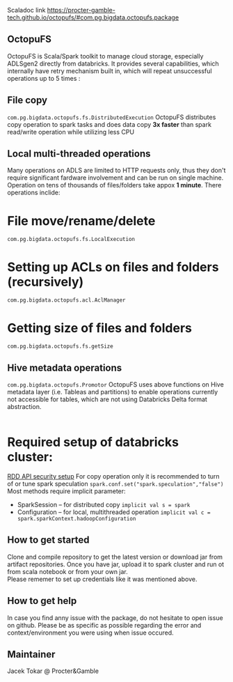 Scaladoc link https://procter-gamble-tech.github.io/octopufs/#com.pg.bigdata.octopufs.package

## OctopuFS
OctopuFS is Scala/Spark toolkit to manage cloud storage, especially ADLSgen2 directly from databricks. It provides several capabilities, which internally have retry mechanism built in, which will repeat unsuccessful operations up to 5 times :
## File copy 
```com.pg.bigdata.octopufs.fs.DistributedExecution```
OctopuFS distributes copy operation to spark tasks and does data copy **3x faster** than spark read/write operation while utilizing less CPU
## Local multi-threaded operations
Many operations on ADLS are limited to HTTP requests only, thus they don't require significant fardware involvement and can be run on single machine. Operation on tens of thousands of files/folders take appox **1 minute**. There operations inclide:
# File move/rename/delete
```com.pg.bigdata.octopufs.fs.LocalExecution```
# Setting up ACLs on files and folders (recursively)
```com.pg.bigdata.octopufs.acl.AclManager```
# Getting size of files and folders
```com.pg.bigdata.octopufs.fs.getSize```
<br>
## Hive metadata operations 
```com.pg.bigdata.octopufs.Promotor```
OctopuFS uses above functions on Hive metadata layer (i.e. Tableas and partitions) to enable operations currently not accessible for tables, which are not using Databricks Delta format abstraction.
<BR><BR>
# Required setup of databricks cluster:
[RDD API security setup](https://docs.microsoft.com/en-us/azure/databricks/data/data-sources/azure/azure-datalake-gen2#rdd-api)
For copy operation only it is recommended to turn of or tune spark speculation ```spark.conf.set("spark.speculation","false")```
Most methods require implicit parameter:<BR>
  * SparkSession – for distributed copy ```implicit val s = spark```<BR>
  * Configuration – for local, multithreaded operation ```implicit val c = spark.sparkContext.hadoopConfiguration```<BR>

## How to get started
Clone and compile repository to get the latest version or download jar from artifact repositories. Once you have jar, upload it to spark cluster and run ot from scala notebook or from your own jar.<BR>
Please rememer to set up credentials like it was mentioned above.

## How to get help
In case you find anny issue with the package, do not hesitate to open issue on github. Please be as specific as possible regarding the error and context/environment you were using when issue occured.

## Maintainer
Jacek Tokar @ Procter&Gamble
